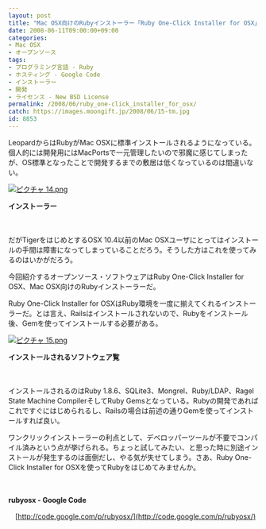 ```yaml
---
layout: post
title: "Mac OSX向けのRubyインストーラー「Ruby One-Click Installer for OSX」"
date: 2008-06-11T09:00:00+09:00
categories:
- Mac OSX
- オープンソース
tags: 
- プログラミング言語 - Ruby
- ホスティング - Google Code
- インストーラー
- 開発
- ライセンス - New BSD License
permalink: /2008/06/ruby_one-click_installer_for_osx/
catch: https://images.moongift.jp/2008/06/15-tm.jpg
id: 8853
---
```

LeopardからはRubyがMac OSXに標準インストールされるようになっている。個人的には開発用にはMacPortsで一元管理したいので邪魔に感じてしまったが、OS標準となったことで開発するまでの敷居は低くなっているのは間違いない。

  

[![ピクチャ 14.png](https://images.moongift.jp/2008/06/14-tm1.jpg)](https://images.moongift.jp/2008/06/141.jpg)  
  
**インストーラー**

  

　

  

だがTigerをはじめとするOSX 10.4以前のMac OSXユーザにとってはインストールの手間は障害になってしまっていることだろう。そうした方はこれを使ってみるのはいかがだろう。

  

今回紹介するオープンソース・ソフトウェアはRuby One-Click Installer for OSX、Mac OSX向けのRubyインストーラーだ。

  
  
<!--more-->  

Ruby One-Click Installer for OSXはRuby環境を一度に揃えてくれるインストーラーだ。とは言え、Railsはインストールされないので、Rubyをインストール後、Gemを使ってインストールする必要がある。

  

[![ピクチャ 15.png](https://images.moongift.jp/2008/06/15-tm.jpg)](https://images.moongift.jp/2008/06/15.jpg)  
  
**インストールされるソフトウェア覧**

  

　

  

インストールされるのはRuby 1.8.6、SQLite3、Mongrel、Ruby/LDAP、Ragel State Machine CompilerそしてRuby Gemsとなっている。Rubyの開発であればこれですぐにはじめられるし、Railsの場合は前述の通りGemを使ってインストールすれば良い。

  

ワンクリックインストーラーの利点として、デベロッパーツールが不要でコンパイル済みという点が挙げられる。ちょっと試してみたい、と思った時に別途インストールが発生するのは面倒だし、やる気が失せてしまう。さあ、Ruby One-Click Installer for OSXを使ってRubyをはじめてみませんか。

  

　

  

**rubyosx - Google Code**  
  
　[http://code.google.com/p/rubyosx/](http://code.google.com/p/rubyosx/)

  
